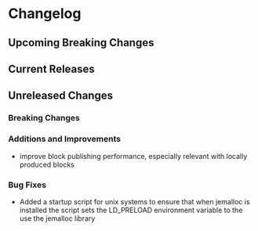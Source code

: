 # Changelog

## Upcoming Breaking Changes

## Current Releases

## Unreleased Changes

### Breaking Changes

### Additions and Improvements
- improve block publishing performance, especially relevant with locally produced blocks

### Bug Fixes
- Added a startup script for unix systems to ensure that when jemalloc is installed the script sets the LD_PRELOAD environment variable to the use the jemalloc library
